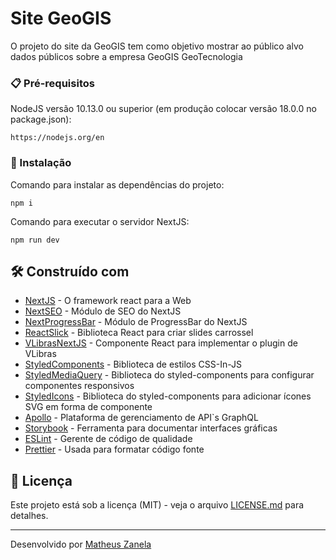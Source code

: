 # Site GeoGIS

O projeto do site da GeoGIS tem como objetivo mostrar ao público alvo dados públicos sobre a empresa GeoGIS GeoTecnologia

### 📋 Pré-requisitos

NodeJS versão 10.13.0 ou superior (em produção colocar versão 18.0.0 no package.json):

```
https://nodejs.org/en
```

### 🔧 Instalação

Comando para instalar as dependências do projeto:

```
npm i
```

Comando para executar o servidor NextJS:

```
npm run dev
```

## 🛠️ Construído com

- [NextJS](https://nextjs.org) - O framework react para a Web
- [NextSEO](https://github.com/garmeeh/next-seo) - Módulo de SEO do NextJS
- [NextProgressBar](https://github.com/apal21/nextjs-progressbar) - Módulo de ProgressBar do NextJS
- [ReactSlick](https://react-slick.neostack.com) - Biblioteca React para criar slides carrossel
- [VLibrasNextJS](https://socket.dev/npm/package/vlibras-nextjs) - Componente React para implementar o plugin de VLibras
- [StyledComponents](https://styled-components.com) - Biblioteca de estilos CSS-In-JS
- [StyledMediaQuery](https://github.com/morajabi/styled-media-query) - Biblioteca do styled-components para configurar componentes responsivos
- [StyledIcons](https://styled-icons.dev) - Biblioteca do styled-components para adicionar ícones SVG em forma de componente
- [Apollo](https://www.apollographql.com) - Plataforma de gerenciamento de API`s GraphQL
- [Storybook](https://storybook.js.org) - Ferramenta para documentar interfaces gráficas
- [ESLint](https://eslint.org) - Gerente de código de qualidade
- [Prettier](https://prettier.io) - Usada para formatar código fonte

## 📄 Licença

Este projeto está sob a licença (MIT) - veja o arquivo [LICENSE.md](https://github.com/developerMatheusz/lp-geogis/blob/main/LICENSE.md) para detalhes.

---

Desenvolvido por [Matheus Zanela](https://github.com/developerMatheusz)
